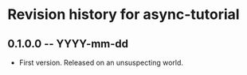 # Revision history for async-tutorial

## 0.1.0.0 -- YYYY-mm-dd

* First version. Released on an unsuspecting world.

